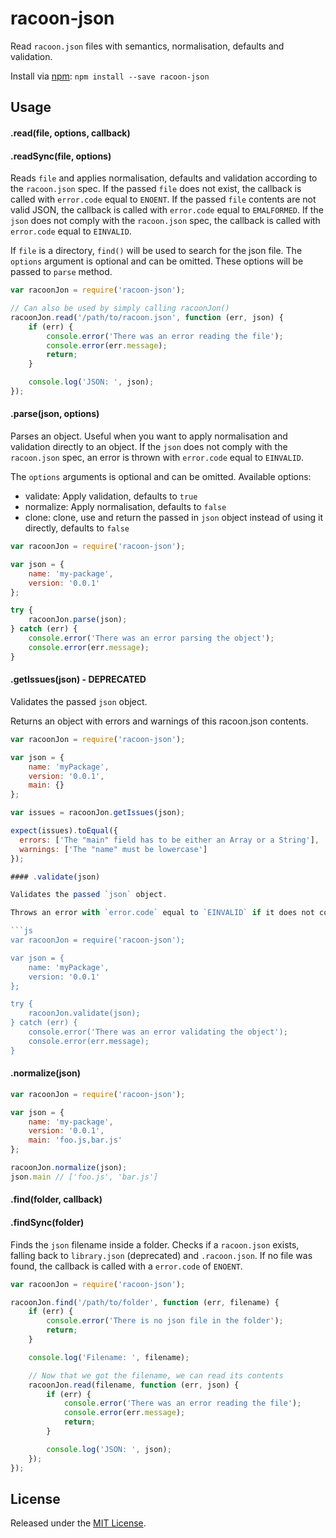 # racoon-json 

Read `racoon.json` files with semantics, normalisation, defaults and validation.

Install via [npm](https://www.npmjs.org/package/racoon-json): `npm install --save racoon-json`

## Usage

#### .read(file, options, callback)
#### .readSync(file, options)

Reads `file` and applies normalisation, defaults and validation according to the `racoon.json` spec.
If the passed `file` does not exist, the callback is called with `error.code` equal to `ENOENT`.
If the passed `file` contents are not valid JSON, the callback is called with `error.code` equal to `EMALFORMED`.
If the `json` does not comply with the `racoon.json` spec, the callback is called with `error.code` equal to `EINVALID`.

If `file` is a directory, `find()` will be used to search for the json file.
The `options` argument is optional and can be omitted. These options will be passed to `parse` method.


```js
var racoonJon = require('racoon-json');

// Can also be used by simply calling racoonJon()
racoonJon.read('/path/to/racoon.json', function (err, json) {
    if (err) {
        console.error('There was an error reading the file');
        console.error(err.message);
        return;
    }

    console.log('JSON: ', json);
});
```


#### .parse(json, options)

Parses an object. Useful when you want to apply normalisation and validation directly to an object.
If the `json` does not comply with the `racoon.json` spec, an error is thrown with `error.code` equal to `EINVALID`.

The `options` arguments is optional and can be omitted. Available options:

- validate: Apply validation, defaults to `true`
- normalize: Apply normalisation, defaults to `false`
- clone: clone, use and return the passed in `json` object instead of using it directly, defaults to `false`


```js
var racoonJon = require('racoon-json');

var json = {
    name: 'my-package',
    version: '0.0.1'
};

try {
    racoonJon.parse(json);
} catch (err) {
    console.error('There was an error parsing the object');
    console.error(err.message);
}
```

#### .getIssues(json) - DEPRECATED

Validates the passed `json` object.

Returns an object with errors and warnings of this racoon.json contents.

```js
var racoonJon = require('racoon-json');

var json = {
    name: 'myPackage',
    version: '0.0.1',
    main: {}
};

var issues = racoonJon.getIssues(json);

expect(issues).toEqual({
  errors: ['The "main" field has to be either an Array or a String'],
  warnings: ['The "name" must be lowercase']
});

#### .validate(json)

Validates the passed `json` object.

Throws an error with `error.code` equal to `EINVALID` if it does not comply with the spec.

```js
var racoonJon = require('racoon-json');

var json = {
    name: 'myPackage',
    version: '0.0.1'
};

try {
    racoonJon.validate(json);
} catch (err) {
    console.error('There was an error validating the object');
    console.error(err.message);
}
```

#### .normalize(json)

```js
var racoonJon = require('racoon-json');

var json = {
    name: 'my-package',
    version: '0.0.1',
    main: 'foo.js,bar.js'
};

racoonJon.normalize(json);
json.main // ['foo.js', 'bar.js']
```


#### .find(folder, callback)
#### .findSync(folder)

Finds the `json` filename inside a folder.
Checks if a `racoon.json` exists, falling back to `library.json` (deprecated) and `.racoon.json`.
If no file was found, the callback is called with a `error.code` of `ENOENT`.

```js
var racoonJon = require('racoon-json');

racoonJon.find('/path/to/folder', function (err, filename) {
    if (err) {
        console.error('There is no json file in the folder');
        return;
    }

    console.log('Filename: ', filename);

    // Now that we got the filename, we can read its contents
    racoonJon.read(filename, function (err, json) {
        if (err) {
            console.error('There was an error reading the file');
            console.error(err.message);
            return;
        }

        console.log('JSON: ', json);
    });
});
```


## License

Released under the [MIT License](http://www.opensource.org/licenses/mit-license.php).
